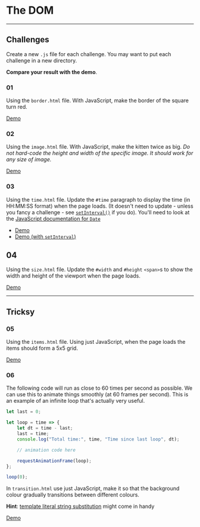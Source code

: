 # The DOM

---

## Challenges

Create a new `.js` file for each challenge. You may want to put each challenge in a new directory.

**Compare your result with the demo**.

### 01

Using the `border.html` file. With JavaScript, make the border of the square turn red.

[Demo](https://htmlpreview.github.io/?https://github.com/develop-me/book-marks/blob/develop/week-04--dom/challenges/02/01-dom-manipulation/answers/border/border.html)

### 02

Using the `image.html` file. With JavaScript, make the kitten twice as big. *Do not hard-code the height and width of the specific image. It should work for any size of image.*

[Demo](https://htmlpreview.github.io/?https://github.com/develop-me/book-marks/blob/develop/week-04--dom/challenges/02/01-dom-manipulation/answers/image/image.html)

### 03
Using the `time.html` file. Update the `#time` paragraph to display the time (in HH:MM:SS format) when the page loads. (It doesn't need to update - unless you fancy a challenge - see [`setInterval()`](https://developer.mozilla.org/en-US/docs/Web/API/WindowOrworkerGlobalScope/setInterval) if you do). You'll need to look at the [JavaScript documentation for `Date`](https://developer.mozilla.org/en-US/docs/Web/JavaScript/Reference/Global_Objects/Date)

- [Demo](https://htmlpreview.github.io/?https://github.com/develop-me/book-marks/blob/develop/week-04--dom/challenges/02/01-dom-manipulation/answers/time/time.html)
- [Demo (with `setInterval`)](https://htmlpreview.github.io/?https://github.com/develop-me/book-marks/blob/develop/week-04--dom/challenges/02/01-dom-manipulation/answers/time/time-setInterval.html)

## 04

Using the `size.html` file. Update the `#width` and `#height` `<span>`s to show the width and height of the viewport when the page loads.

[Demo](https://htmlpreview.github.io/?https://github.com/develop-me/book-marks/blob/develop/week-04--dom/challenges/02/01-dom-manipulation/answers/size/size.html)

---

## Tricksy

### 05

Using the `items.html` file. Using just JavaScript, when the page loads the items should form a 5x5 grid.

[Demo](https://htmlpreview.github.io/?https://github.com/develop-me/book-marks/blob/develop/week-04--dom/challenges/02/01-dom-manipulation/answers/items/items.html)

### 06

The following code will run as close to 60 times per second as possible. We can use this to animate things smoothly (at 60 frames per second). This is an example of an infinite loop that's actually very useful.

```javascript
let last = 0;

let loop = time => {
    let dt = time - last;
    last = time;
    console.log("Total time:", time, "Time since last loop", dt);

    // animation code here

    requestAnimationFrame(loop);
};

loop(0);
```

In `transition.html` use just JavaScript, make it so that the background colour gradually transitions between different colours.

**Hint**: [template literal string substitution](https://developers.google.com/web/updates/2015/01/ES6-Template-Strings#string_substitution) might come in handy

[Demo](https://htmlpreview.github.io/?https://github.com/develop-me/book-marks/blob/develop/week-04--dom/challenges/02/01-dom-manipulation/answers/transition/transition.html)

